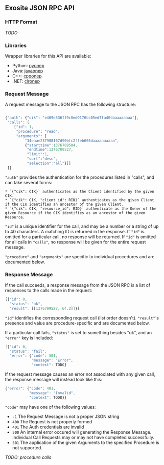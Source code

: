 ## Exosite JSON RPC API

### HTTP Format

_TODO_

### Libraries

Wrapper libraries for this API are available:

* Python: [pyonep](https://github.com/exosite-labs/pyonep)
* Java: [javaonep](https://github.com/exosite-labs/javaonep)
* C++: [cpponep](https://github.com/exosite-labs/cpponep)
* .NET: [clronep](https://github.com/exosite-labs/clronep)


### Request Message

A request message to the JSON RPC has the following structure:

```javascript

{"auth": {"cik": "e469e336ff9c8ed9176bc05ed7fa40daaaaaaaaa"},
 "calls": [
    ["id": 1, 
     "procedure": "read", 
     "arguments": [
         "34eaae237988167d90bfc2ffeb666daaaaaaaaaa", 
         {"starttime":1376709504,
          "endtime":1376709527,
          "limit":1,
          "sort":"desc",
          "selection":"all"}]]
 ]}
```

`"auth"` provides the authentication for the procedures listed in "calls", and can take several forms: 

    * `{"cik": CIK}` authenticates as the Client identified by the given CIK.
    * `{"cik": CIK, "client_id": RID}` authenticates as the given Client if the CIK identifies an ancestor of the given Client.
    * `{"cik": CIK, "resource_id": RID}` authenticate as the Owner of the given Resource if the CIK identifies as an ancestor of the given Resource.

`"id"` is a unique identifier for the call, and may be a number or a string of up to 40 characters. A matching ID is returned in the response. If `"id"` is omitted for a particular call, no response will be returned. If `"id"` is omitted for all calls in `"calls"`, no response will be given for the entire request message.

`"procedure"` and `"arguments"` are specific to individual procedures and are documented below. 


### Response Message


If the call succeeds, a response message from the JSON RPC is a list of responses to the calls made in the request:

```javascript
[{"id": 0,
  "status": "ok",
  "result": [[1376709527, 64.2]]}]
```

`"id"` identifies the corresponding request call (list order doesn't). `"result"`'s presence and value are procedure-specific and are documented below. 

If a particular call fails, `"status"` is set to something besides "ok", and an `"error"` key is included:

```javascript
[{"id": 0,
  "status": "fail",
  "error": {"code": 501,
            "message": "Error",
            "context": TODO}
```

If the request message causes an error not associated with any given call, the response message will instead look like this:

```javascript
{"error": {"code": 401,
           "message": "Invalid",
           "context": TODO}}
```

`"code"` may have one of the following values:

* `-1` The Request Message is not a proper JSON string
* `400` The Request is not properly formed
* `401` The Auth credentials are invalid
* `500` An internal error occured will generating the Response Message.  Individual Call Requests may or may not have completed successfully.
* `501` The application of the given Arguments to the specified Procedure is not supported.


_TODO: procedure calls_

